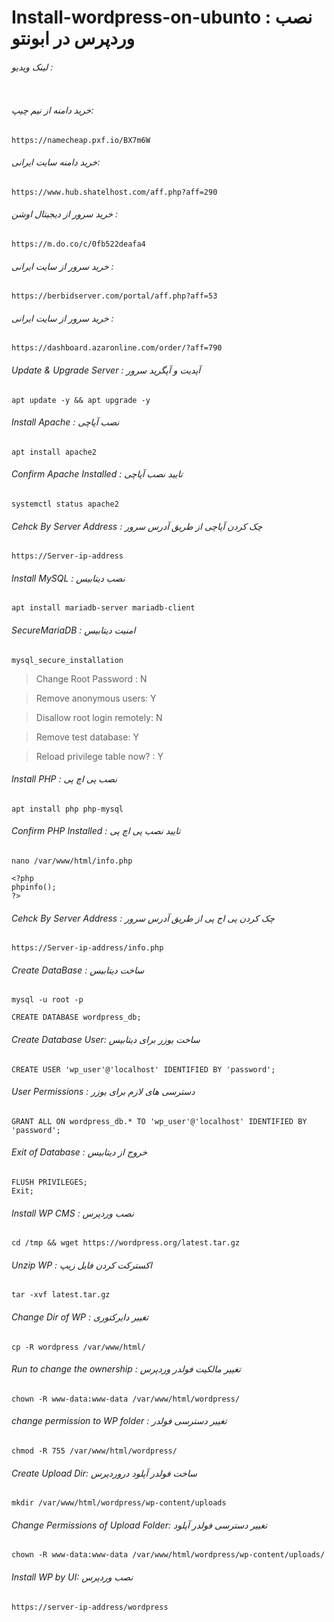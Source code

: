 # Install-wordpress-on-ubunto : نصب وردپرس در ابونتو


###### لینک ویدیو : 
```

```

###### خرید دامنه از نیم چیپ: 
```
https://namecheap.pxf.io/BX7m6W
```
###### خرید دامنه سایت ایرانی: 
```
https://www.hub.shatelhost.com/aff.php?aff=290
```
###### خرید سرور از دیجیتال اوشن : 
```
https://m.do.co/c/0fb522deafa4
```
###### خرید سرور از سایت ایرانی : 
```
https://berbidserver.com/portal/aff.php?aff=53
```
###### خرید سرور از سایت ایرانی : 
```
https://dashboard.azaronline.com/order/?aff=790
```


###### Update & Upgrade Server : آپدیت و آپگرید سرور

``` 
apt update -y && apt upgrade -y 
```

###### Install Apache : نصب آپاچی

```
apt install apache2
```

###### Confirm Apache Installed : تایید نصب آپاچی

```
systemctl status apache2
```

###### Cehck By Server Address : چک کردن آپاچی از طریق آدرس سرور

```
https://Server-ip-address
```

###### Install MySQL : نصب دیتابیس

```
apt install mariadb-server mariadb-client
```

###### SecureMariaDB : امنیت دیتابیس

```
mysql_secure_installation
```

>Change Root Password : N

>Remove anonymous users: Y

>Disallow root login remotely: N

>Remove test database: Y

>Reload privilege table now? : Y


###### Install PHP : نصب پی اچ پی

```
apt install php php-mysql
```

###### Confirm PHP Installed : تایید نصب پی اچ پی

```
nano /var/www/html/info.php
```

```
<?php
phpinfo();
?>
```

###### Cehck By Server Address : چک کردن پی اج پی از طریق آدرس سرور

```
https://Server-ip-address/info.php
```

###### Create DataBase : ساخت دیتابیس

```
mysql -u root -p
```

```
CREATE DATABASE wordpress_db;
```

###### Create Database User: ساخت یوزر برای دیتابیس 

```
CREATE USER 'wp_user'@'localhost' IDENTIFIED BY 'password';
```

###### User Permissions :  دسترسی های لازم برای یوزر

```
GRANT ALL ON wordpress_db.* TO 'wp_user'@'localhost' IDENTIFIED BY 'password';
```

###### Exit of Database :  خروج از دیتابیس

```
FLUSH PRIVILEGES;
Exit;
```

###### Install WP CMS : نصب وردپرس

```
cd /tmp && wget https://wordpress.org/latest.tar.gz
```

###### Unzip WP : اکسترکت کردن فایل زیپ

```
tar -xvf latest.tar.gz
```

###### Change Dir of WP : تغییر دایرکتوری 

```
cp -R wordpress /var/www/html/
```

###### Run to change the ownership : تغییر مالکیت فولدر وردپرس

```
chown -R www-data:www-data /var/www/html/wordpress/
```

###### change permission to WP folder : تغییر دسترسی  فولدر

```
chmod -R 755 /var/www/html/wordpress/
```

###### Create Upload Dir: ساخت فولدر آپلود دروردپرس

```
mkdir /var/www/html/wordpress/wp-content/uploads
```

###### Change Permissions of Upload Folder: تغییر دسترسی فولدر آپلود

```
chown -R www-data:www-data /var/www/html/wordpress/wp-content/uploads/
```

###### Install WP by UI: نصب وردپرس

```
https://server-ip-address/wordpress
```
